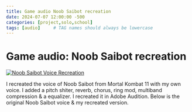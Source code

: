 ```yaml
---
title: Game audio Noob Saibot recreation
date: 2024-07-07 12:00:00 -500
categories: [project,solo,school]
tags: [audio]     # TAG names should always be lowercase
---
```


# Game audio: Noob Saibot recreation

[![Noob Saibot Voice Recreation](https://img.youtube.com/vi/JAX_ibAxxJU/0.jpg)](https://www.youtube.com/watch?v=JAX_ibAxxJU "Noob Saibot Voice Recreation")

I recreated the voice of Noob Saibot from Mortal Kombat 11 with my own voice. I added a pitch shiter, reverb, chorus, ring mod, multiband compression & a equalizer. I recreated it in Adobe Audition. Below is the original Noob Saibot voice & my recreated version.
